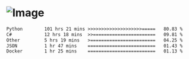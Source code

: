 # ![Image](https://github.com/user-attachments/assets/5f2d2b12-d836-424c-876f-cb0c9a5d9144)

<!--START_SECTION:waka-->

```txt
Python        101 hrs 21 mins >>>>>>>>>>>>>>>>>>>>=====   80.83 %
C#            12 hrs 18 mins  >>=======================   09.81 %
Other         5 hrs 19 mins   >========================   04.25 %
JSON          1 hr 47 mins    =========================   01.43 %
Docker        1 hr 25 mins    =========================   01.13 %
```

<!--END_SECTION:waka-->
